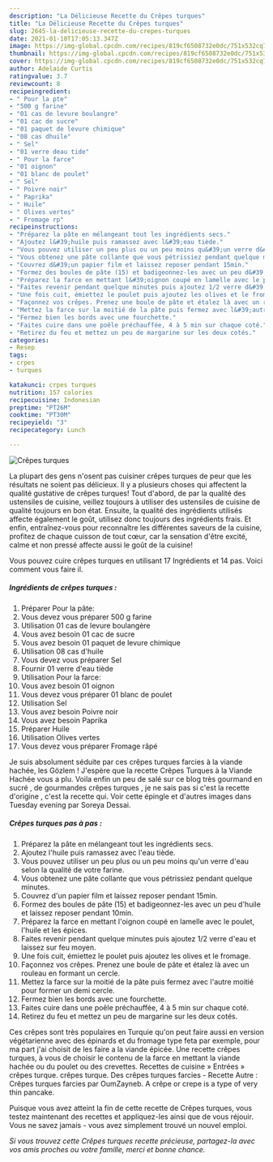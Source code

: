 ```yaml
---
description: "La Délicieuse Recette du Crêpes turques"
title: "La Délicieuse Recette du Crêpes turques"
slug: 2645-la-delicieuse-recette-du-crepes-turques
date: 2021-01-10T17:05:13.347Z
image: https://img-global.cpcdn.com/recipes/819cf6508732e0dc/751x532cq70/crepes-turques-photo-principale-de-la-recette.jpg
thumbnail: https://img-global.cpcdn.com/recipes/819cf6508732e0dc/751x532cq70/crepes-turques-photo-principale-de-la-recette.jpg
cover: https://img-global.cpcdn.com/recipes/819cf6508732e0dc/751x532cq70/crepes-turques-photo-principale-de-la-recette.jpg
author: Adelaide Curtis
ratingvalue: 3.7
reviewcount: 8
recipeingredient:
- " Pour la pte"
- "500 g farine"
- "01 cas de levure boulangre"
- "01 cac de sucre"
- "01 paquet de levure chimique"
- "08 cas dhuile"
- " Sel"
- "01 verre deau tide"
- " Pour la farce"
- "01 oignon"
- "01 blanc de poulet"
- " Sel"
- " Poivre noir"
- " Paprika"
- " Huile"
- " Olives vertes"
- " Fromage rp"
recipeinstructions:
- "Préparez la pâte en mélangeant tout les ingrédients secs."
- "Ajoutez l&#39;huile puis ramassez avec l&#39;eau tiède."
- "Vous pouvez utiliser un peu plus ou un peu moins qu&#39;un verre d&#39;eau selon la qualité de votre farine."
- "Vous obtenez une pâte collante que vous pétrissiez pendant quelque minutes."
- "Couvrez d&#39;un papier film et laissez reposer pendant 15min."
- "Formez des boules de pâte (15) et badigeonnez-les avec un peu d&#39;huile et laissez reposer pendant 10min."
- "Préparez la farce en mettant l&#39;oignon coupé en lamelle avec le poulet, l&#39;huile et les épices."
- "Faites revenir pendant quelque minutes puis ajoutez 1/2 verre d&#39;eau et laissez sur feu moyen."
- "Une fois cuit, émiettez le poulet puis ajoutez les olives et le fromage."
- "Façonnez vos crêpes. Prenez une boule de pâte et étalez là avec un rouleau en formant un cercle."
- "Mettez la farce sur la moitié de la pâte puis fermez avec l&#39;autre moitié pour former un demi cercle."
- "Fermez bien les bords avec une fourchette."
- "Faites cuire dans une poêle préchauffée, 4 à 5 min sur chaque coté."
- "Retirez du feu et mettez un peu de margarine sur les deux cotés."
categories:
- Resep
tags:
- crpes
- turques

katakunci: crpes turques 
nutrition: 157 calories
recipecuisine: Indonesian
preptime: "PT26M"
cooktime: "PT30M"
recipeyield: "3"
recipecategory: Lunch

---
```



![Crêpes turques](https://img-global.cpcdn.com/recipes/819cf6508732e0dc/751x532cq70/crepes-turques-photo-principale-de-la-recette.jpg)

La plupart des gens n'osent pas cuisiner crêpes turques de peur que les résultats ne soient pas délicieux. Il y a plusieurs choses qui affectent la qualité gustative de crêpes turques! Tout d'abord, de par la qualité des ustensiles de cuisine, veillez toujours à utiliser des ustensiles de cuisine de qualité toujours en bon état. Ensuite, la qualité des ingrédients utilisés affecte également le goût, utilisez donc toujours des ingrédients frais. Et enfin, entraînez-vous pour reconnaître les différentes saveurs de la cuisine, profitez de chaque cuisson de tout cœur, car la sensation d'être excité, calme et non pressé affecte aussi le goût de la cuisine!

<!--inarticleads1-->

Vous pouvez cuire crêpes turques en utilisant 17 Ingrédients et 14 pas. Voici comment vous faire il.

##### Ingrédients de crêpes turques :

1. Préparer  Pour la pâte:
1. Vous devez vous préparer 500 g farine
1. Utilisation 01 cas de levure boulangère
1. Vous avez besoin 01 cac de sucre
1. Vous avez besoin 01 paquet de levure chimique
1. Utilisation 08 cas d&#39;huile
1. Vous devez vous préparer  Sel
1. Fournir 01 verre d&#39;eau tiède
1. Utilisation  Pour la farce:
1. Vous avez besoin 01 oignon
1. Vous devez vous préparer 01 blanc de poulet
1. Utilisation  Sel
1. Vous avez besoin  Poivre noir
1. Vous avez besoin  Paprika
1. Préparer  Huile
1. Utilisation  Olives vertes
1. Vous devez vous préparer  Fromage râpé


Je suis absolument séduite par ces crêpes turques farcies à la viande hachée, les Gözlem ! J&#39;espère que la recette Crêpes Turques à la Viande Hachée vous a plu. Voila enfin un peu de salé sur ce blog très gourmand en sucré , de gourmandes crêpes turques , je ne sais pas si c&#39;est la recette d&#39;origine , c&#39;est la recette qui. Voir cette épingle et d&#39;autres images dans Tuesday evening par Soreya Dessai. 

<!--inarticleads2-->

##### Crêpes turques pas à pas :

1. Préparez la pâte en mélangeant tout les ingrédients secs.
1. Ajoutez l&#39;huile puis ramassez avec l&#39;eau tiède.
1. Vous pouvez utiliser un peu plus ou un peu moins qu&#39;un verre d&#39;eau selon la qualité de votre farine.
1. Vous obtenez une pâte collante que vous pétrissiez pendant quelque minutes.
1. Couvrez d&#39;un papier film et laissez reposer pendant 15min.
1. Formez des boules de pâte (15) et badigeonnez-les avec un peu d&#39;huile et laissez reposer pendant 10min.
1. Préparez la farce en mettant l&#39;oignon coupé en lamelle avec le poulet, l&#39;huile et les épices.
1. Faites revenir pendant quelque minutes puis ajoutez 1/2 verre d&#39;eau et laissez sur feu moyen.
1. Une fois cuit, émiettez le poulet puis ajoutez les olives et le fromage.
1. Façonnez vos crêpes. Prenez une boule de pâte et étalez là avec un rouleau en formant un cercle.
1. Mettez la farce sur la moitié de la pâte puis fermez avec l&#39;autre moitié pour former un demi cercle.
1. Fermez bien les bords avec une fourchette.
1. Faites cuire dans une poêle préchauffée, 4 à 5 min sur chaque coté.
1. Retirez du feu et mettez un peu de margarine sur les deux cotés.


Ces crêpes sont très populaires en Turquie qu&#39;on peut faire aussi en version végétarienne avec des épinards et du fromage type feta par exemple, pour ma part j&#39;ai choisit de les faire a la viande épicée. Une recette crêpes turques, à vous de choisir le contenu de la farce en mettant la viande hachée ou du poulet ou des crevettes. Recettes de cuisine » Entrées » crêpes turque. crêpes turque. Des crêpes turques farcies - Recette Autre : Crêpes turques farcies par OumZayneb. A crêpe or crepe is a type of very thin pancake. 

<!--inarticleads1-->

<p>
Puisque vous avez atteint la fin de cette recette de Crêpes turques, vous testez maintenant des recettes et appliquez-les ainsi que de vous réjouir. Vous ne savez jamais - vous avez simplement trouvé un nouvel emploi.
</p>

<p>
<i>Si vous trouvez cette Crêpes turques recette précieuse, partagez-la avec vos amis proches ou votre famille, merci et bonne chance.</i>
</p>

